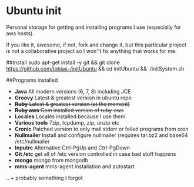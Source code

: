 # Ubuntu init

Personal storage for getting and installing programs I use (especially for
aws hosts).

If you like it, awesome, if not, fork and change it, but this
particular project is not a collaborative project so I won''t fix anything
that works for me.

##Install
sudo apt-get install -y git &&
git clone https://github.com/tobias-/initUbuntu &&
cd initUbuntu &&
./initSystem.sh

##Programs installed
* **Java** All modern versions (6, 7, 8) including JCE
* **Groovy** Latest & greatest version in ubuntu repo
* ~~**Ruby** Latest & greatest version (at the moment)~~
* ~~**Ruby aws** Gem installed version of ruby-aws~~
* **Locales** Locales installed because I use them
* **Various tools** 7zip, tcpdump, zip, unzip etc
* **Cronic** Patched version to only mail stderr or failed programs from cron
* **Nullmailer** Install and configure nullmailer (requires tar.bz2 and base64 /etc/nullmailer
* **Inputrc** Alternative Ctrl-PgUp and Ctrl-PgDown
* **Git /etc** get all of /etc version controlled in case bad stuff happens
* **mongo** mongo from mongodb
* **mms-agent** mms-agent installation and autostart

.. + probably something I forgot
